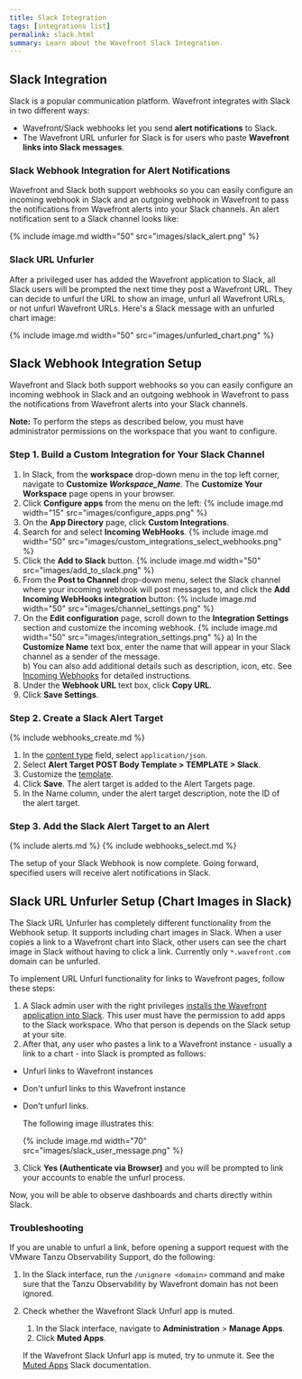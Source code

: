 ```yaml
---
title: Slack Integration
tags: [integrations list]
permalink: slack.html
summary: Learn about the Wavefront Slack Integration.
---
```

## Slack Integration

Slack is a popular communication platform. Wavefront integrates with Slack in two different ways: 
* Wavefront/Slack webhooks let you send **alert notifications** to Slack. 
* The Wavefront URL unfurler for Slack is for users who paste **Wavefront links into Slack messages**.

### Slack Webhook Integration for Alert Notifications

Wavefront and Slack both support webhooks so you can easily configure an incoming webhook in Slack and an outgoing webhook in Wavefront to pass the notifications from Wavefront alerts into your Slack channels. An alert notification sent to a Slack channel looks like:

{% include image.md width="50" src="images/slack_alert.png" %}

### Slack URL Unfurler

After a privileged user has added the Wavefront application to Slack, all Slack users will be prompted the next time they post a Wavefront URL. They can decide to unfurl the URL to show an image, unfurl all Wavefront URLs, or not unfurl Wavefront URLs. Here's a Slack message with an unfurled chart image:

{% include image.md width="50" src="images/unfurled_chart.png" %}

## Slack Webhook Integration Setup

Wavefront and Slack both support webhooks so you can easily configure an incoming webhook in Slack and an outgoing webhook in Wavefront to pass the notifications from Wavefront alerts into your Slack channels.

**Note:** To perform the steps as described below, you must have administrator permissions on the workspace that you want to configure.



### Step 1. Build a Custom Integration for Your Slack Channel
1. In Slack, from the **workspace** drop-down menu in the top left corner, navigate to **Customize _Workspace_Name_**. The **Customize Your Workspace** page opens in your browser.
2. Click **Configure apps** from the menu on the left:
   {% include image.md width="15" src="images/configure_apps.png" %}
3. On the **App Directory** page, click **Custom Integrations**.
4. Search for and select **Incoming WebHooks**.
   {% include image.md width="50" src="images/custom_integrations_select_webhooks.png" %}
5. Click the **Add to Slack** button.
   {% include image.md width="50" src="images/add_to_slack.png" %}
6. From the **Post to Channel** drop-down menu, select the Slack channel where your incoming webhook will post messages to, and click the **Add Incoming WebHooks integration** button:
   {% include image.md width="50" src="images/channel_settings.png" %}
7. On the **Edit configuration** page, scroll down to the **Integration Settings** section and customize the incoming webhook.
      {% include image.md width="50" src="images/integration_settings.png" %} 
     a) In the **Customize Name** text box, enter the name that will appear in your Slack channel as a sender of the message.  
     b) You can also add additional details such as description, icon, etc. See [Incoming Webhooks](https://api.slack.com/incoming-webhooks) for detailed instructions.
8. Under the **Webhook URL** text box, click **Copy URL**.
9. Click **Save Settings**.

### Step 2. Create a Slack Alert Target

{% include webhooks_create.md %}
1. In the [content type](https://docs.wavefront.com/webhooks_alert_notification.html#creating-a-webhook) field, select `application/json`.
2. Select **Alert Target POST Body Template > TEMPLATE > Slack**.
3. Customize the [template](https://docs.wavefront.com/alert_target_customizing.html).
4. Click **Save**. The alert target is added to the Alert Targets page.
5. In the Name column, under the alert target description, note the ID of the alert target.

### Step 3. Add the Slack Alert Target to an Alert

{% include alerts.md %}
{% include webhooks_select.md %}

The setup of your Slack Webhook is now complete. Going forward, specified users will receive alert notifications in Slack.

## Slack URL Unfurler Setup (Chart Images in Slack)

The Slack URL Unfurler has completely different functionality from the Webhook setup. It supports including chart images in Slack. When a user copies a link to a Wavefront chart into Slack, other users can see the chart image in Slack without having to click a link. Currently only `*.wavefront.com` domain can be unfurled.  

To implement URL Unfurl functionality for links to Wavefront pages, follow these steps:

1. A Slack admin user with the right privileges <a href="https://slack.com/oauth/v2/authorize?client_id=2279130001.809926228192&scope=commands,links:write,users:read&user_scope=links:read"> installs the Wavefront application into Slack</a>. This user must have the permission to add apps to the Slack workspace. Who that person is depends on the Slack setup at your site. 
2. After that, any user who pastes a link to a Wavefront instance - usually a link to a chart - into Slack is prompted as follows:
  * Unfurl links to Wavefront instances
  * Don't unfurl links to this Wavefront instance
  * Don't unfurl links.

    The following image illustrates this:

    {% include image.md width="70" src="images/slack_user_message.png" %}

3. Click **Yes (Authenticate via Browser)** and you will be prompted to link your accounts to enable the unfurl process.

Now, you will be able to observe dashboards and charts directly within Slack.

### Troubleshooting

If you are unable to unfurl a link, before opening a support request with the VMware Tanzu Observability Support, do the following:

1. In the Slack interface, run the `/unignore <domain>` command and make sure that the Tanzu Observability by Wavefront domain has not been ignored.
2. Check whether the Wavefront Slack Unfurl app is muted.

   1. In the Slack interface, navigate to **Administration** > **Manage Apps**.
   2. Click **Muted Apps**.

   If the Wavefront Slack Unfurl app is muted, try to unmute it. See the [Muted Apps](https://my.slack.com/apps/manage/mutes) Slack documentation.


